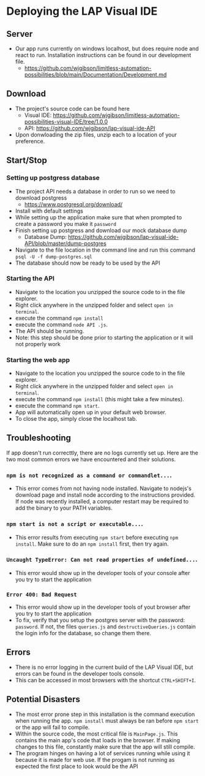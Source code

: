 # Deploying the LAP Visual IDE

## Server
- Our app runs currently on windows localhost, but does require node and react to run. Installation instructions can be found in our development file.
  - https://github.com/wjgibson/limitless-automation-possibilities/blob/main/Documentation/Development.md

## Download
- The project's source code can be found here
  - Visual IDE: https://github.com/wjgibson/limitless-automation-possibilities-visual-IDE/tree/1.0.0
  - API: https://github.com/wjgibson/lap-visual-ide-API
- Upon donwloading the zip files, unzip each to a location of your preference.

## Start/Stop

### Setting up postgress database

- The project API needs a database in order to run so we need to download postgress
  - https://www.postgresql.org/download/
- Install with default settings
- While setting up the application make sure that when prompted to create a password you make it `password`
- Finish setting up postgress and download our mock database dump
  - Database Dump: https://github.com/wjgibson/lap-visual-ide-API/blob/master/dump-postgres
- Navigate to the file location in the command line and run this command `psql -U -f dump-postgres.sql`
- The database should now be ready to be used by the API

### Starting the API

- Navigate to the location you unzipped the source code to in the file explorer.
- Right click anywhere in the unzipped folder and select `open in terminal`.
- execute the command `npm install`
- execute the command `node API .js`.
- The API should be running.
- Note: this step should be done prior to starting the application or it will not properly work

### Starting the web app

- Navigate to the location you unzipped the source code to in the file explorer.
- Right click anywhere in the unzipped folder and select `open in terminal`.
- execute the command `npm install` (this might take a few minutes).
- execute the command `npm start`.
- App will automatically open up in your default web browser.
- To close the app, simply close the localhost tab.

## Troubleshooting
If app doesn't run correcttly, there are no logs currently set up. Here are the two most common errors we have encountered and their solutions.
### `npm is not recognized as a command or commandlet...`.
- This error comes from not having node installed. Navigate to nodejs's download page and install node according to the instructions provided. If node was recently installed, a computer restart may be required to add the binary to your PATH variables.
### `npm start is not a script or executable...`.
- This error results from executing `npm start` before executing `npm install`. Make sure to do an `npm install` first, then try again.
### `Uncaught TypeError: Can not read properties of undefined...`.
- This error would show up in the developer tools of your console after you try to start the application
### `Error 400: Bad Request`
- This error would show up in the developer tools of yout browser after you try to start the application
- To fix, verify that you setup the postgres server with the password: `password`. If not, the files `queries.js` and `destructiveQueries.js` contain the login info for the database, so change them there.

## Errors
- There is no error logging in the current build of the LAP Visual IDE, but errors can be found in the developer tools console.
- This can be accessed in most browsers with the shortcut `CTRL+SHIFT+I`.

## Potential Disasters
- The most error prone step in this installation is the command execution when running the app. `npm install` must always be ran before `npm start` or the app will fail to compile.
- Within the source code, the most critical file is `MainPage.js`. This contains the main app's code that loads in the browser. If making changes to this file, constantly make sure that the app will still compile.
- The program hinges on having a lot of services running while using it because it is made for web use. If the progam is not running as expected the first place to look would be the API
